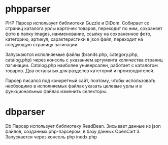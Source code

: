 # phpparser
PHP Парсер использует библиотеки Guzzle и DiDom. Собирает со страниц каталога урлы карточек товаров, переходит по ним, сохраняет фото в папку images, 
наименование, ссылку на сохраненное фото, категорию, артикул, характеристики в json файл, переходит на следующую страницу пагинации.

Запускаются исполняемые файлы (brands.php, category.php, catalog.php) через консоль с указанием аргумента количества страниц пагинации. Catalog.php 
наиболее универсален, работает с каталогом товаров. Два остальных для разделов категорий и производителей. 

Парсер писался под конкретный сайт, поэтому, чтобы использовать необходимо в исполняемых файлах указать целевые урлы и в функциональных файлах изменить 
селекторы.

# dbparser
Db Парсер использует библиотеку ReadBean. Зисывает данные из json файлов, созданных php-парсером, в базу данных OpenCart 3. Запускается через консоль
php inedx.php
